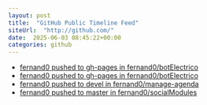 ```yaml
---
layout: post
title:  "GitHub Public Timeline Feed"
siteUrl:  "http://github.com/"
date:  2025-06-03 08:45:22+00:00
categories: github
---
```

*  [fernand0 pushed to gh-pages in fernand0/botElectrico](https://github.com/fernand0/botElectrico/compare/4e30d368f1...b10b0505cb)
*  [fernand0 pushed to gh-pages in fernand0/botElectrico](https://github.com/fernand0/botElectrico/compare/b5665b6efc...474f833a83)
*  [fernand0 pushed to devel in fernand0/manage-agenda](https://github.com/fernand0/manage-agenda/compare/74bb33b3f2...ac3b8d0542)
*  [fernand0 pushed to master in fernand0/socialModules](https://github.com/fernand0/socialModules/compare/433638f1d5...3402d579fe)
